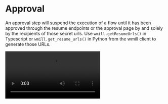 # Approval

An approval step will suspend the execution of a flow until it has been approved
through the resume endpoints or the approval page by and solely by the recipients of
those secret urls. Use `wmill.getResumeUrls()` in Typescript or
`wmill.get_resume_urls()` in Python from the wmill client to generate those URLs.

<video
    className="border-2 rounded-xl object-cover w-full h-full"
    autoPlay
    loop
    controls
    id="main-video"
    src="/videos/flow-approval.mp4"
/>
